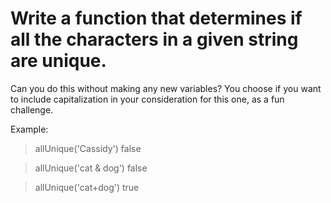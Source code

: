 # Write a function that determines if all the characters in a given string are unique.

Can you do this without making any new variables? You choose if you want to include capitalization in your consideration for this one, as a fun challenge. 

Example:

> allUnique('Cassidy')
> false

> allUnique('cat & dog')
> false

> allUnique('cat+dog')
> true
